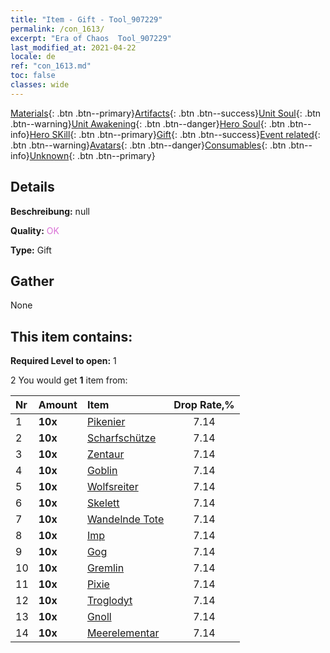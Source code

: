 ```yaml
---
title: "Item - Gift - Tool_907229"
permalink: /con_1613/
excerpt: "Era of Chaos  Tool_907229"
last_modified_at: 2021-04-22
locale: de
ref: "con_1613.md"
toc: false
classes: wide
---
```

 [Materials](/ItemsDE/){: .btn .btn--primary}[Artifacts](/ItemsDE/Artifacts/){: .btn .btn--success}[Unit Soul](/ItemsDE/UnitSoul/){: .btn .btn--warning}[Unit Awakening](/ItemsDE/UnitAwakening/){: .btn .btn--danger}[Hero Soul](/ItemsDE/HeroSoul/){: .btn .btn--info}[Hero SKill](/ItemsDE/HeroSkill/){: .btn .btn--primary}[Gift](/ItemsDE/Gift/){: .btn .btn--success}[Event related](/ItemsDE/Events/){: .btn .btn--warning}[Avatars](/ItemsDE/Avatars/){: .btn .btn--danger}[Consumables](/ItemsDE/Consumables/){: .btn .btn--info}[Unknown](/ItemsDE/Unknown/){: .btn .btn--primary}

## Details
 **Beschreibung:** null

 **Quality:** <span style="color: #DA70D6">OK</span>

 **Type:** Gift

## Gather

  None

## This item contains:

 **Required Level to open:** 1

 2 You would get **1** item  from:

  | Nr | Amount |     Item    | Drop Rate,% |
  |:---|:-------|:------------|:---------:|
  | 1 |  **10x** | [Pikenier](/de/Items/unt_190/) | 7.14 | 
  | 2 |  **10x** | [Scharfschütze](/de/Items/unt_191/) | 7.14 | 
  | 3 |  **10x** | [Zentaur](/de/Items/unt_199/) | 7.14 | 
  | 4 |  **10x** | [Goblin](/de/Items/unt_217/) | 7.14 | 
  | 5 |  **10x** | [Wolfsreiter](/de/Items/unt_218/) | 7.14 | 
  | 6 |  **10x** | [Skelett](/de/Items/unt_208/) | 7.14 | 
  | 7 |  **10x** | [Wandelnde Tote](/de/Items/unt_209/) | 7.14 | 
  | 8 |  **10x** | [Imp](/de/Items/unt_226/) | 7.14 | 
  | 9 |  **10x** | [Gog](/de/Items/unt_227/) | 7.14 | 
  | 10 |  **10x** | [Gremlin](/de/Items/unt_235/) | 7.14 | 
  | 11 |  **10x** | [Pixie](/de/Items/unt_262/) | 7.14 | 
  | 12 |  **10x** | [Troglodyt](/de/Items/unt_244/) | 7.14 | 
  | 13 |  **10x** | [Gnoll](/de/Items/unt_253/) | 7.14 | 
  | 14 |  **10x** | [Meerelementar](/de/Items/unt_275/) | 7.14 | 

